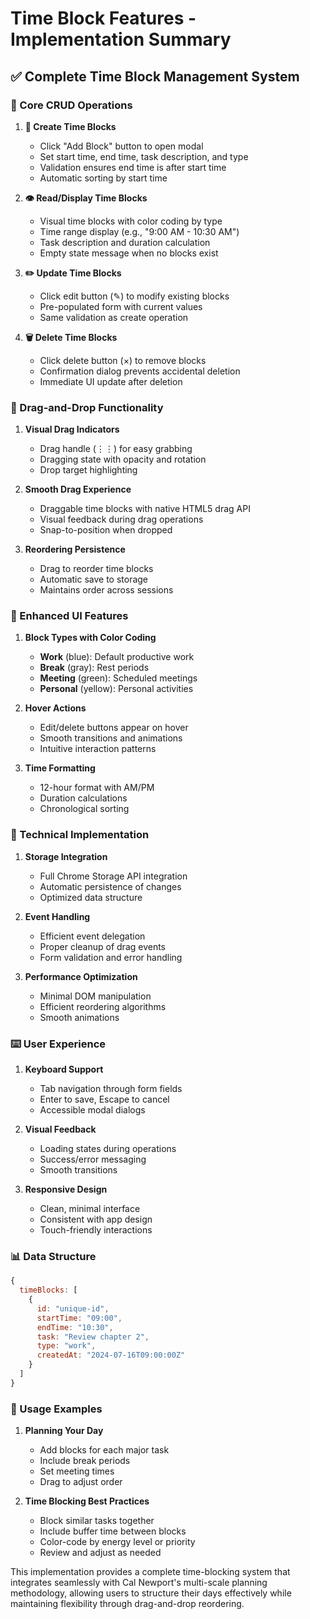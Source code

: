 # Time Block Features - Implementation Summary

## ✅ **Complete Time Block Management System**

### **🎯 Core CRUD Operations**

1. **📝 Create Time Blocks**
   - Click "Add Block" button to open modal
   - Set start time, end time, task description, and type
   - Validation ensures end time is after start time
   - Automatic sorting by start time

2. **👁️ Read/Display Time Blocks**
   - Visual time blocks with color coding by type
   - Time range display (e.g., "9:00 AM - 10:30 AM")
   - Task description and duration calculation
   - Empty state message when no blocks exist

3. **✏️ Update Time Blocks**
   - Click edit button (✎) to modify existing blocks
   - Pre-populated form with current values
   - Same validation as create operation

4. **🗑️ Delete Time Blocks**
   - Click delete button (×) to remove blocks
   - Confirmation dialog prevents accidental deletion
   - Immediate UI update after deletion

### **🔄 Drag-and-Drop Functionality**

1. **Visual Drag Indicators**
   - Drag handle (⋮⋮) for easy grabbing
   - Dragging state with opacity and rotation
   - Drop target highlighting

2. **Smooth Drag Experience**
   - Draggable time blocks with native HTML5 drag API
   - Visual feedback during drag operations
   - Snap-to-position when dropped

3. **Reordering Persistence**
   - Drag to reorder time blocks
   - Automatic save to storage
   - Maintains order across sessions

### **🎨 Enhanced UI Features**

1. **Block Types with Color Coding**
   - **Work** (blue): Default productive work
   - **Break** (gray): Rest periods
   - **Meeting** (green): Scheduled meetings
   - **Personal** (yellow): Personal activities

2. **Hover Actions**
   - Edit/delete buttons appear on hover
   - Smooth transitions and animations
   - Intuitive interaction patterns

3. **Time Formatting**
   - 12-hour format with AM/PM
   - Duration calculations
   - Chronological sorting

### **🔧 Technical Implementation**

1. **Storage Integration**
   - Full Chrome Storage API integration
   - Automatic persistence of changes
   - Optimized data structure

2. **Event Handling**
   - Efficient event delegation
   - Proper cleanup of drag events
   - Form validation and error handling

3. **Performance Optimization**
   - Minimal DOM manipulation
   - Efficient reordering algorithms
   - Smooth animations

### **⌨️ User Experience**

1. **Keyboard Support**
   - Tab navigation through form fields
   - Enter to save, Escape to cancel
   - Accessible modal dialogs

2. **Visual Feedback**
   - Loading states during operations
   - Success/error messaging
   - Smooth transitions

3. **Responsive Design**
   - Clean, minimal interface
   - Consistent with app design
   - Touch-friendly interactions

### **📊 Data Structure**

```javascript
{
  timeBlocks: [
    {
      id: "unique-id",
      startTime: "09:00",
      endTime: "10:30",
      task: "Review chapter 2",
      type: "work",
      createdAt: "2024-07-16T09:00:00Z"
    }
  ]
}
```

### **🎯 Usage Examples**

1. **Planning Your Day**
   - Add blocks for each major task
   - Include break periods
   - Set meeting times
   - Drag to adjust order

2. **Time Blocking Best Practices**
   - Block similar tasks together
   - Include buffer time between blocks
   - Color-code by energy level or priority
   - Review and adjust as needed

This implementation provides a complete time-blocking system that integrates seamlessly with Cal Newport's multi-scale planning methodology, allowing users to structure their days effectively while maintaining flexibility through drag-and-drop reordering.